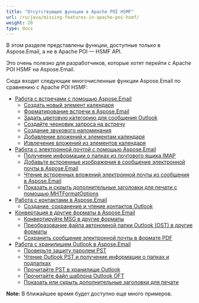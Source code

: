 ```yaml
---
title: "Отсутствующие функции в Apache POI HSMF"
url: /ru/java/missing-features-in-apache-poi-hsmf/
weight: 20
type: docs
---
```


В этом разделе представлены функции, доступные только в Aspose.Email, а не в Apache POI — HSMF API.

Это очень полезно для разработчиков, которые хотят перейти с Apache POI HSMF на Aspose.Email.

Сюда входят следующие многочисленные функции Aspose.Email по сравнению с Apache POI HSMF:

- [Работа с встречами с помощью Aspose.Email](/email/java/working-with-appointments-using-aspose-email/)
  - [Создать новый элемент календаря](/email/java/create-new-calendar-item/)
  - [Форматирование встречи в Aspose.Email](/email/java/formatting-an-appointment-in-aspose-email/)
  - [Задать цветовую категорию для сообщения Outlook](/email/java/set-color-category-for-outlook-message/)
  - [Создайте черновик запроса на встречу](/email/java/create-draft-appointment-request/)
  - [Создание звукового напоминания](/email/java/creating-audio-reminder/)
  - [Добавление вложений к элементам календаря](/email/java/adding-attachments-to-calendar-items/)
  - [Извлечение вложений из элементов календаря](/email/java/retrieving-attachments-from-calendar-items/)
- [Работа с электронной почтой с помощью Aspose.Email](/email/java/working-with-emails-using-aspose-email/)
  - [Получение информации о папках из почтового ящика IMAP](/email/java/get-folders-information-from-imap-mailbox/)
  - [Добавьте встроенные изображения в сообщение электронной почты в Aspose.Email](/email/java/add-embedded-images-to-email-message-in-aspose-email/)
  - [Чтение встроенных вложений электронной почты из сообщения в Aspose.Email](/email/java/read-embedded-email-attachments-from-message-in-aspose-email/)
  - [Показать и скрыть дополнительные заголовки для печати с помощью MHTFormatOptions](/email/java/show-and-hide-extra-print-headers-using-mhtformatoptions/)
- [Работа с контактами в Aspose.Email](/email/java/working-with-contacts-in-aspose-email/)
  - [Создание, сохранение и чтение контактов Outlook](/email/java/create-save-and-read-outlook-contacts/)
- [Конвертация в другие форматы в Aspose.Email](/email/java/conversion-to-other-formats-in-aspose-email/)
  - [Конвертируйте MSG в другие форматы](/email/java/convert-msg-to-other-formats/)
  - [Преобразование файла автономной папки Outlook (OST) в другие форматы](/email/java/convert-outlook-offline-folder-file-ost-to-other-formats/)
  - [Сохранить сообщение электронной почты в формате PDF](/email/java/save-email-message-as-pdf/)
- [Работа с хранилищем Outlook в Aspose.Email](/email/java/working-with-outlook-storage-in-aspose-email/)
  - [Проверьте защиту паролем PST](/email/java/check-pst-password-protection/)
  - [Чтение Outlook PST и получение информации о папках и подпапках](/email/java/read-outlook-pst-and-get-folders-and-subfolders-information/)
  - [Прочитайте PST в хранилище Outlook](/email/java/read-outlook-storage-pst/)
  - [Прочитайте файл шаблона Outlook OFT](/email/java/read-outlook-template-file-oft/)
  - [Показать или скрыть дополнительные заголовки для печати](/email/java/show-or-hide-extra-print-headers/)

**Note:** В ближайшее время будет доступно еще много примеров.

